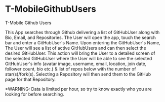 # T-MobileGithubUsers

T-Mobile Github Users

This App searches through Github delivering a list of GitHubUser along with Bio, Email, and Repositories. The User will open the app, touch the search bar and enter a GitHubUser's Name. Upon entering the GitHubUser's Name, The User will see a list of active GitHubUsers and can then select the desired GitHubUser. This action will bring the User to a detailed screen of the selected GitHubUser where the User will be able to see the selected GitHubUser's info (avatar image, username, email, location, join date, follower count, bio etc.)  & list of repos below with the number of star(s)/fork(s). Selecting a Repository will then send them to the GitHub page for that Repository.

*WARNING: Data is limited per hour, so try to know exactly who you are looking for before searching.
